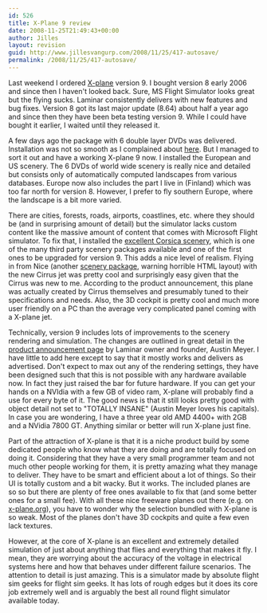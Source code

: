 ```yaml
---
id: 526
title: X-Plane 9 review
date: 2008-11-25T21:49:43+00:00
author: Jilles
layout: revision
guid: http://www.jillesvangurp.com/2008/11/25/417-autosave/
permalink: /2008/11/25/417-autosave/
---
```

Last weekend I ordered <a href="http://x-plane.com">X-plane</a> version 9. I bought version 8 early 2006 and since then I haven't looked back. Sure, MS Flight Simulator looks great but the flying sucks. Laminar consistently delivers with new features and bug fixes. Version 8 got its last major update (8.64) about half a year ago and since then they have been beta testing version 9. While I could have bought it earlier, I waited until they released it.

A few days ago the package with 6 double layer DVDs was delivered. Installation was not so smooth as I complained about <a href="http://xplanescenery.blogspot.com/2008/06/installer-chaos.html">here</a>. But I managed to sort it out and have a working X-plane 9 now. I installed the European and US scenery. The 6 DVDs of world wide scenery is really nice and detailed but consists only of automatically computed landscapes from various databases. Europe now also includes the part I live in (Finland) which was too far north for version 8. However, I prefer to fly southern Europe, where the landscape is a bit more varied.

There are cities, forests, roads, airports, coastlines, etc. where they should be (and in surprising amount of detail) but the simulator lacks custom content like the massive amount of content that comes with Microsoft Flight simulator. To fix that, I installed the <a href="http://home.scarlet.be/~thdamman/xplane/scenery.htm">excellent Corsica scenery</a>, which is one of the many third party scenery packages available and one of the first ones to be upgraded for version 9. This adds a nice level of realism. Flying in from Nice (another <a href="http://teamskydream.free.fr/m-fly/index.html">scenery package</a>, warning horrible HTML layout) with the new Cirrus jet was pretty cool and surprisingly easy given that the Cirrus was new to me. According to the product announcement, this plane was actually created by Cirrus themselves and presumably tuned to their specifications and needs. Also, the 3D cockpit is pretty cool and much more user friendly on a PC than the average very complicated panel coming with a X-plane jet.

Technically, version 9 includes lots of improvements to the scenery rendering and simulation. The changes are outlined in great detail in the <a href="http://x-plane.com">product announcement page</a> by Laminar owner and founder, Austin Meyer. I have little to add here except to say that it mostly works and delivers as advertised. Don't expect to max out any of the rendering settings, they have been designed such that this is not possible with any hardware available now. In fact they just raised the bar for future hardware. If you can get your hands on a NVIdia with a few GB of video ram, X-plane will probably find a use for every byte of it. The good news is that it still looks pretty good with object detail not set to "TOTALLY INSANE" (Austin Meyer loves his capitals). In case you are wondering, I have a three year old AMD 4400+ with 2GB and a NVidia 7800 GT. Anything similar or better will run X-plane just fine.

Part of the attraction of X-plane is that it is a niche product build by some dedicated people who know what they are doing and are totally focused on doing it. Considering that they have a very small programmer team and not much other people working for them, it is pretty amazing what they manage to deliver. They have to be smart and efficient about a lot of things. So their UI is totally custom and a bit wacky. But it works. The included planes are so so but there are plenty of free ones available to fix that (and some better ones for a small fee). With all these nice freeware planes out there (e.g. on <a href="Europe now also includes the part I live in (Finland) which was too far north for version 8. However, I prefer to fly southern Europe, where the landscape is a bit more varied. ">x-plane.org</a>), you have to wonder why the selection bundled with X-plane is so weak. Most of the planes don't have 3D cockpits and quite a few even lack textures.

However, at the core of X-plane is an excellent and extremely detailed simulation of just about anything that flies and everything that makes it fly. I mean, they are worrying about the accuracy of the voltage in electrical systems here and how that behaves under different failure scenarios. The attention to detail is just amazing. This is a simulator made by absolute flight sim geeks for flight sim geeks. It has lots of rough edges but it does its core job extremely well and is arguably the best all round flight simulator available today.